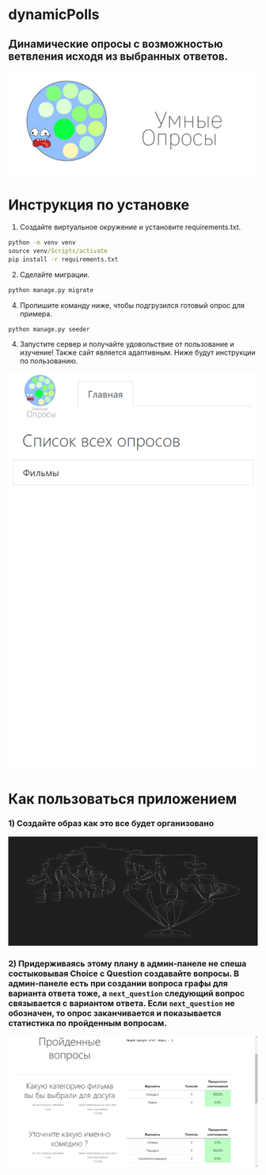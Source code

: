 # dynamicPolls
Динамические опросы с возможностью ветвления исходя из выбранных ответов.
---
![](https://github.com/zalimpshigotizhev/dynamicPolls/blob/main/img_README/dynamicPolls.jpg)

# Инструкция по установке
1) Создайте виртуальное окружение и установите requirements.txt.
```cmd
python -m venv venv
source venv/Scripts/activate
pip install -r requirements.txt
``` 
2) Сделайте миграции.
```cmd
python manage.py migrate
```
4) Пропишите команду ниже, чтобы подгрузился готовый опрос для примера.
```cmd
python manage.py seeder
```
4) Запустите сервер и получайте удовольствие от пользование и изучение!
   Также сайт является адаптивным. Ниже будут инструкции по пользованию.

![](https://github.com/zalimpshigotizhev/dynamicPolls/blob/main/img_README/mobile_version.png)

# Как пользоваться приложением
### 1) Создайте образ как это все будет организовано
![](https://github.com/zalimpshigotizhev/dynamicPolls/blob/main/img_README/graph.png)

### 2) Придерживаясь этому плану в админ-панеле не спеша состыковывая Choice с Question создавайте вопросы. В админ-панеле есть при создании вопроса графы для варианта ответа тоже, а `next_question` следующий вопрос связывается с вариантом ответа. Если `next_question` не обозначен, то опрос заканчивается и показывается статистика по пройденным вопросам.
![](https://github.com/zalimpshigotizhev/dynamicPolls/blob/main/img_README/stats_in_app.png)
